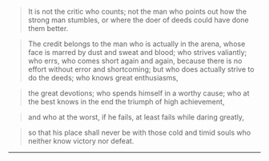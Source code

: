 
>It is not the critic who counts; not the man who points out how the strong man stumbles, or where the doer of deeds could have done them better. 

>The credit belongs to the man who is actually in the arena, whose face is marred by dust and sweat and blood; who strives valiantly; who errs, who comes short again and again, because there is no effort without error and shortcoming; but who does actually strive to do the deeds; who knows great enthusiasms, 

>the great devotions; who spends himself in a worthy cause; who at the best knows in the end the triumph of high achievement, 

>and who at the worst, if he fails, at least fails while daring greatly, 

>so that his place shall never be with those cold and timid souls who neither know victory nor defeat.
****

 
